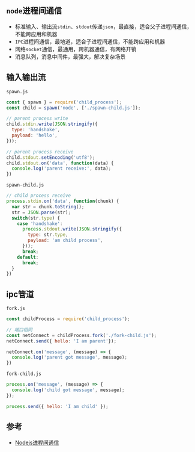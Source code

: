 ## `node`进程间通信
* 标准输入、输出流`stdin`、`stdout`传递`json`，最直接，适合父子进程间通信，不能跨应用和机器
* `IPC`进程间通信，最地道，适合子进程间通信，不能跨应用和机器
* 网络`socket`通信，最通用，跨机器通信，有网络开销
* 消息队列，消息中间件，最强大，解决复杂场景

## 输入输出流
`spawn.js`
```js
const { spawn } = require('child_process');
const child = spawn('node', ['./spawn-child.js']);

// parent process write
child.stdin.write(JSON.stringify({
  type: 'handshake',
  payload: 'hello',
}));

// parent process receive
child.stdout.setEncoding('utf8');
child.stdout.on('data', function(data) {
  console.log('parent receive:', data);
})
```
`spawn-child.js`
```js
// child process receive
process.stdin.on('data', function(chunk) {
  var str = chunk.toString();
  str = JSON.parse(str);
  switch(str.type) {
    case 'handshake':
      process.stdout.write(JSON.stringify({
        type: str.type,
        payload: 'am child process',
      }));
      break;
    default:
      break;
  }
})
```

## ipc管道
`fork.js`
```javascript
const childProcess = require('child_process');

// 端口相同
const netConnect = childProcess.fork('./fork-child.js');
netConnect.send({ hello: 'I am parent'});

netConnect.on('message', (message) => {
  console.log('parent got message', message);
})
```
`fork-child.js`
```javascript
process.on('message', (message) => {
  console.log('child got message', message);
});

process.send({ hello: 'I am child' });
```

## 参考
* [Nodejs进程间通信](https://cloud.tencent.com/developer/article/1444616)
